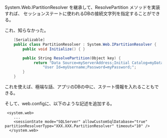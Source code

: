 System.Web.IPartitionResolver を継承して、ResolvePartition メソッドを実装すれば、
セッションステートに使われるDBの接続文字列を指定することができる。

これ、知らなかった。

```c#
    [Serializable]
    public class PartitionResolver : System.Web.IPartitionResolver {
		public void Initialize() { }

        public String ResolvePartition(Object key) {
	         return "Data Source=myServerAddress;Initial Catalog=myDataBase;" + 
                 "User Id=myUsername;Password=myPassword;"; 		
        }
    }
```

これを使えば、極端な話、アプリのDBの中に、ステート情報を入れることもできる。

そして、web.configに、以下のような記述を追加する。


```
 <system.web>
    ...
    <sessionState mode="SQLServer" allowCustomSqlDatabase="true" partitionResolverType="XXX.XXX.PartitionResolver" timeout="10" />
  </system.web>
```
